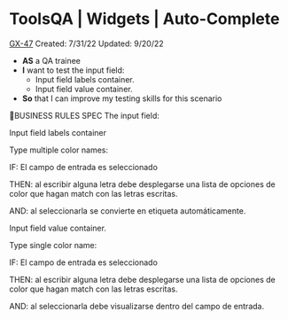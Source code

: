 # ToolsQA | Widgets | Auto-Complete

[GX-47](https://upexgalaxy1.atlassian.net/browse/GX-47) Created: 7/31/22 Updated: 9/20/22

*   **AS** a QA trainee
*   **I** want to test the input field:
    *   Input field labels container.
    *   Input field value container.
*   **So** that I can improve my testing skills for this scenario

🚩BUSINESS RULES SPEC
The input field:

Input field labels container

Type multiple color names:

IF: El campo de entrada es seleccionado 

THEN: al escribir alguna letra debe desplegarse una lista de opciones de color que hagan match con las letras escritas.

AND: al seleccionarla se convierte en etiqueta automáticamente.

Input field value container.

Type single color name:

IF: El campo de entrada es seleccionado 

THEN: al escribir alguna letra debe desplegarse una lista de opciones de color que hagan match con las letras escritas.

AND: al seleccionarla debe visualizarse dentro del campo de entrada.